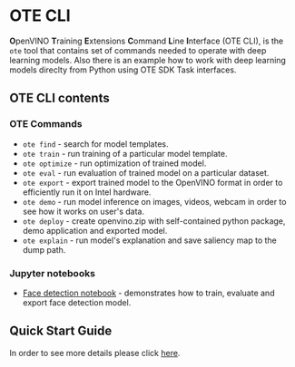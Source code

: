 # OTE CLI

**O**penVINO **T**raining **E**xtensions **C**ommand **L**ine **I**nterface (OTE CLI), is the `ote` tool that contains set of commands needed to operate with deep learning models. Also there is an example how to work with deep learning models direclty from Python using OTE SDK Task interfaces.

## OTE CLI contents

### OTE Commands

- `ote find` - search for model templates.
- `ote train` - run training of a particular model template.
- `ote optimize` - run optimization of trained model.
- `ote eval` - run evaluation of trained model on a particular dataset.
- `ote export` - export trained model to the OpenVINO format in order to efficiently run it on Intel hardware.
- `ote demo` - run model inference on images, videos, webcam in order to see how it works on user's data.
- `ote deploy` - create openvino.zip with self-contained python package, demo application and exported model.
- `ote explain` - run model's explanation and save saliency map to the dump path.

### Jupyter notebooks

- [Face detection notebook](notebooks/train.ipynb) - demonstrates how to train, evaluate and export face detection model.

## Quick Start Guide

In order to see more details please click [here](../QUICK_START_GUIDE.md).

